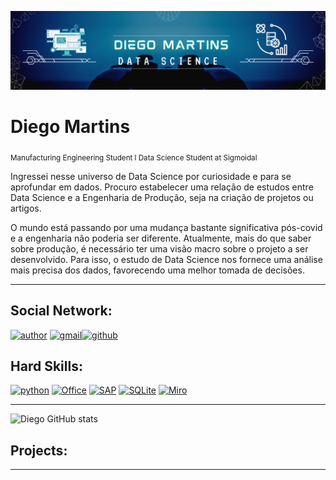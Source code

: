 <p align="center">
  <img src="banner2.png" >
</p>

# Diego Martins
<sub>Manufacturing Engineering Student  l Data Science Student at Sigmoidal</sub>

Ingressei nesse universo de Data Science por curiosidade e para se aprofundar em dados. Procuro estabelecer uma relação de estudos entre Data Science e a Engenharia de Produção, seja na criação de projetos ou artigos. 

O mundo está passando por uma mudança bastante significativa pós-covid e a engenharia não poderia ser diferente. Atualmente, mais do que saber sobre produção, é necessário ter uma visão macro sobre o projeto a ser desenvolvido. Para isso, o estudo de Data Science nos fornece uma análise mais precisa dos dados, favorecendo uma melhor tomada de decisões.

---
## Social Network:
[![author](https://img.shields.io/badge/LinkedIn-0077B5?style=for-the-badge&logo=linkedin&logoColor=white)](https://www.linkedin.com/in/diegoseys/) [![gmail](https://img.shields.io/badge/Gmail-D14836?style=for-the-badge&logo=gmail&logoColor=white)](mailto:diegow.maartins@gmail.com)[![github](https://img.shields.io/badge/GitHub-100000?style=for-the-badge&logo=github&logoColor=white)](https://github.com/DiegoSeys)


## Hard Skills:
[![python](https://img.shields.io/badge/Python-3776AB?style=for-the-badge&logo=python&logoColor=white)](https://www.python.org) [![Office](https://img.shields.io/badge/Microsoft_Office-D83B01?style=for-the-badge&logo=microsoft-office&logoColor=white)](https://www.microsoft.com) [![SAP](https://img.shields.io/badge/SAP-0FAAFF?style=for-the-badge&logo=sap&logoColor=white)](https://www.sap.com) [![SQLite](https://img.shields.io/badge/SQLite-07405E?style=for-the-badge&logo=sqlite&logoColor=white)](https://www.sqlite.org/index.html) [![Miro](https://img.shields.io/badge/Miro-050038?style=for-the-badge&logo=Miro&logoColor=white)](https://miro.com/pt/login/)

---
![Diego GitHub stats](https://github-readme-stats.vercel.app/api?username=diegoseys&show_icons=true&theme=algolia&count_private=true)


## Projects:

---
